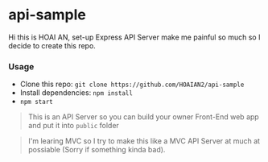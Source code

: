 # api-sample
Hi this is HOAI AN, set-up Express API Server make me painful so much so I decide to create this repo.
### Usage
* Clone this repo: 
`git clone https://github.com/HOAIAN2/api-sample`
* Install dependencies: `npm install`
* `npm start`
> This is an API Server so you can build your owner Front-End web app and put it into `public` folder

> I'm learing MVC so I try to make this like a MVC API Server at much at possiable (Sorry if something kinda bad).